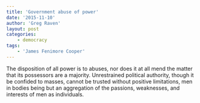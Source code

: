 ```yaml
---
title: 'Government abuse of power'
date: '2015-11-10'
author: 'Greg Raven'
layout: post
categories:
    - democracy
tags:
    - 'James Fenimore Cooper'
---
```


The disposition of all power is to abuses, nor does it at all mend the matter that its possessors are a majority. Unrestrained political authority, though it be confided to masses, cannot be trusted without positive limitations, men in bodies being but an aggregation of the passions, weaknesses, and interests of men as individuals.